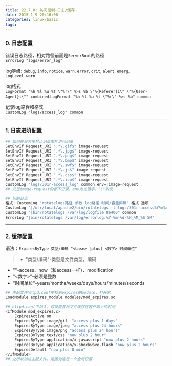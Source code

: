 ```yaml
---
title: 22.7.0: 访问控制-日志/缓存
date: 2015-1-9 20:16:00
categories: linux/basic
tags:
---
```


### 0. 日志配置
错误日志路径，相对路径前面是`ServerRoot`的路径  
`ErrorLog "logs/error_log"`

log等级: `debug`, `info`, `notice`, `warn`, `error`, `crit`, `alert`, `emerg`.  
`LogLevel warn`

log格式  
`LogFormat "%h %l %u %t \"%r\" %>s %b \"%{Referer}i\" \"%{User-Agent}i\"" combined`
`LogFormat "%h %l %u %t \"%r\" %>s %b" common`

记录log路径和格式  
`CustomLog "logs/access_log" common `

---

### 1. 日志进阶配置
``` bash
## 如何在日志里禁止记录图片访问记录
SetEnvIf Request_URI ".*\.gif$" image-request
SetEnvIf Request_URI ".*\.jpg$" image-request
SetEnvIf Request_URI ".*\.png$" image-request
SetEnvIf Request_URI ".*\.bmp$" image-request
SetEnvIf Request_URI ".*\.swf$" image-request
SetEnvIf Request_URI ".*\.js$" image-request
SetEnvIf Request_URI ".*\.css$" image-request
SetEnvIf Request_URI ".*\.ico$" image-request
CustomLog "logs/301r-access_log" common env=!image-request    
## 凡是image-request的都不记录，env为关键字，"!"取反

## 切割日志
格式：CustomLog "rotatelogs路径 参数 log路径 时间/容量间隔" 格式 选项
CustomLog "|/usr/local/apache2/bin/rotatelogs -l logs/301r-access%Y%m%d_log 86400" common env=!image-request
CustomLog "|bin/rotatelogs /var/log/logfile 86400" common
ErrorLog "|bin/rotatelogs /var/log/errorlog.%Y-%m-%d-%H_%M_%S 5M"
```

---

### 2. 缓存配置
语法：`ExpiresByType 类型/编码 "<base> [plus] <数字> 时间单位"`
> * "类型/编码"-类型是文件类型，编码
* "<base>"-access、now（和access一样）、modification
* "<数字>"-必须是整数
* "时间单位"-years/months/weeks/days/hours/minutes/seconds

``` bash
## 主配文件httpd.conf中找到expires的module，打开它
LoadModule expires_module modules/mod_expires.so

## httpd.conf中加入，可设置各种文件缓存在客户端上的时间
<IfModule mod_expires.c>
    ExpiresActive on
    ExpiresByType image/gif  "access plus 1 days"
    ExpiresByType image/jpeg "access plus 24 hours"
    ExpiresByType image/png "access plus 24 hours"
    ExpiresByType text/css "now plus 2 hour"
    ExpiresByType application/x-javascript "now plus 2 hours"
    ExpiresByType application/x-shockwave-flash "now plus 2 hours"
    ExpiresDefault "now plus 0 min"
</IfModule>
## 之所以加进主配文件，是因为这是一个全局设置
```
